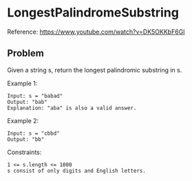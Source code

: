 # LongestPalindromeSubstring

Reference: https://www.youtube.com/watch?v=DK5OKKbF6GI

## Problem

Given a string s, return the longest palindromic substring in s.

Example 1:

    Input: s = "babad"
    Output: "bab"
    Explanation: "aba" is also a valid answer.

Example 2:

    Input: s = "cbbd"
    Output: "bb"
 

Constraints:

    1 <= s.length <= 1000
    s consist of only digits and English letters.


